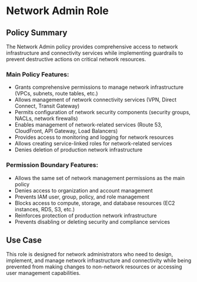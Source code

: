 # Network Admin Role

## Policy Summary
The Network Admin policy provides comprehensive access to network infrastructure and connectivity services while implementing guardrails to prevent destructive actions on critical network resources.

### Main Policy Features:
- Grants comprehensive permissions to manage network infrastructure (VPCs, subnets, route tables, etc.)
- Allows management of network connectivity services (VPN, Direct Connect, Transit Gateway)
- Permits configuration of network security components (security groups, NACLs, network firewalls)
- Enables management of network-related services (Route 53, CloudFront, API Gateway, Load Balancers)
- Provides access to monitoring and logging for network resources
- Allows creating service-linked roles for network-related services
- Denies deletion of production network infrastructure

### Permission Boundary Features:
- Allows the same set of network management permissions as the main policy
- Denies access to organization and account management
- Prevents IAM user, group, policy, and role management
- Blocks access to compute, storage, and database resources (EC2 instances, RDS, S3, etc.)
- Reinforces protection of production network infrastructure
- Prevents disabling or deleting security and compliance services

## Use Case
This role is designed for network administrators who need to design, implement, and manage network infrastructure and connectivity while being prevented from making changes to non-network resources or accessing user management capabilities.
